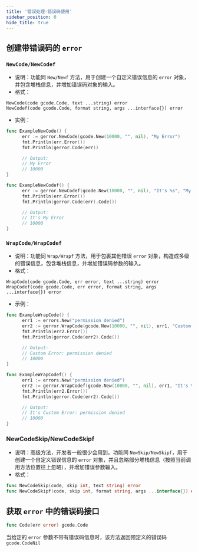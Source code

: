 ```yaml
---
title: '错误处理-错误码使用'
sidebar_position: 0
hide_title: true
---
```


## 创建带错误码的 `error`

### `NewCode/NewCodef`

- 说明：功能同 `New/Newf` 方法，用于创建一个自定义错误信息的 `error` 对象，并包含堆栈信息，并增加错误码对象的输入。
- 格式：









```
NewCode(code gcode.Code, text ...string) error
NewCodef(code gcode.Code, format string, args ...interface{}) error
```

- 实例：









```go
func ExampleNewCode() {
      err := gerror.NewCode(gcode.New(10000, "", nil), "My Error")
      fmt.Println(err.Error())
      fmt.Println(gerror.Code(err))

      // Output:
      // My Error
      // 10000
}

func ExampleNewCodef() {
      err := gerror.NewCodef(gcode.New(10000, "", nil), "It's %s", "My Error")
      fmt.Println(err.Error())
      fmt.Println(gerror.Code(err).Code())

      // Output:
      // It's My Error
      // 10000
}
```


### `WrapCode/WrapCodef`

- 说明：功能同 `Wrap/Wrapf` 方法，用于包裹其他错误 `error` 对象，构造成多级的错误信息，包含堆栈信息，并增加错误码参数的输入。
- 格式：









```
WrapCode(code gcode.Code, err error, text ...string) error
WrapCodef(code gcode.Code, err error, format string, args ...interface{}) error
```

- 示例：









```go
func ExampleWrapCode() {
      err1 := errors.New("permission denied")
      err2 := gerror.WrapCode(gcode.New(10000, "", nil), err1, "Custom Error")
      fmt.Println(err2.Error())
      fmt.Println(gerror.Code(err2).Code())

      // Output:
      // Custom Error: permission denied
      // 10000
}

func ExampleWrapCodef() {
      err1 := errors.New("permission denied")
      err2 := gerror.WrapCodef(gcode.New(10000, "", nil), err1, "It's %s", "Custom Error")
      fmt.Println(err2.Error())
      fmt.Println(gerror.Code(err2).Code())

      // Output:
      // It's Custom Error: permission denied
      // 10000
}
```


### NewCodeSkip/NewCodeSkipf

- 说明：高级方法，开发者一般很少会用到。功能同 `NewSkip/NewSkipf`，用于创建一个自定义错误信息的 `error` 对象，并且忽略部分堆栈信息（按照当前调用方法位置往上忽略），并增加错误参数输入。
- 格式：









```go
func NewCodeSkip(code, skip int, text string) error
func NewCodeSkipf(code, skip int, format string, args ...interface{}) error
```


## 获取 `error` 中的错误码接口

```go
func Code(err error) gcode.Code
```

当给定的 `error` 参数不带有错误码信息时，该方法返回预定义的错误码 `gcode.CodeNil`